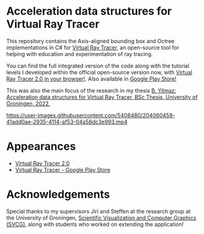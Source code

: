 # Acceleration data structures for Virtual Ray Tracer
This repository contains the Axis-aligned bounding box and Octree implementations in C# for [Virtual Ray Tracer](https://github.com/wezel/Virtual-Ray-Tracer), an open-source tool for helping with education and experimentation of ray tracing.  

You can find the full integrated version of the code along with the tutorial levels I developed within the official open-source version now, with [Virtual Ray Tracer 2.0 in your browser!](https://wezel.github.io/Virtual-Ray-Tracer/). Also available in [Google Play Store!](https://play.google.com/store/apps/details?id=com.RUG.VirtualRayTracer)   

This was also the main focus of the research in my thesis [B. Yilmaz: Acceleration data structures for Virtual Ray Tracer, BSc Thesis, University of Groningen, 2022.](https://fse.studenttheses.ub.rug.nl/27838)


<https://user-images.githubusercontent.com/5408480/204060458-41add0ae-2935-4114-af53-04a58dc3e993.mp4>  

# Appearances
- [Virtual Ray Tracer 2.0](https://wezel.github.io/Virtual-Ray-Tracer/)
- [Virtual Ray Tracer - Google Play Store](https://play.google.com/store/apps/details?id=com.RUG.VirtualRayTracer)

# Acknowledgements
Special thanks to my supervisors Jiri and Steffen at the research group at the University of Groningen, [Scientific Visualization and Computer Graphics (SVCG)](https://www.cs.rug.nl/svcg/), along with students who worked on extending the application!


